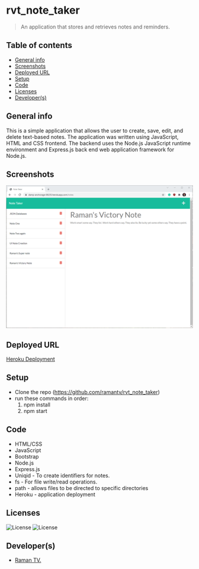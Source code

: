 # rvt_note_taker
> An application that stores and retrieves notes and reminders.

## Table of contents
  - [General info](#general-info)
  - [Screenshots](#screenshots)
  - [Deployed URL](#deployed-url)
  - [Setup](#setup)
  - [Code](#code)
  - [Licenses](#licenses)
  - [Developer(s)](#developers)

## General info
This is a simple application that allows the user to create, save, edit, and delete text-based notes.  The application was written using JavaScript, HTML and CSS frontend. The backend uses the Node.js JavaScript runtime environment and Express.js back end web application framework for Node.js. 

## Screenshots
![Note Taker Screenshot](./public/images/rvt_note_taker_screenshot.png)

## Deployed URL
[Heroku Deployment](https://damp-anchorage-08235.herokuapp.com/)

## Setup
* Clone the repo (https://github.com/ramantv/rvt_note_taker)
* run these commands in order:
   1. npm install
   2. npm start

## Code
* HTML/CSS
* JavaScript
* Bootstrap
* Node.js
* Express.js
* Uniqid - To create identifiers for notes.
* fs - For file write/read operations.
* path - allows files to be directed to specific directories
* Heroku - application deployment 

## Licenses
![License](https://img.shields.io/static/v1?label=License&message=MIT&color=BLUE) 
![License](https://img.shields.io/static/v1?label=License&message=ISC&color=BLUE) 

## Developer(s)
* [Raman TV.](https://github.com/ramantv)
